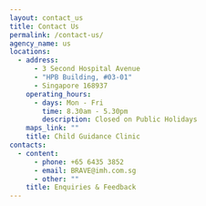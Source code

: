 ```yaml
---
layout: contact_us
title: Contact Us
permalink: /contact-us/
agency_name: us
locations:
  - address:
      - 3 Second Hospital Avenue
      - "HPB Building, #03-01"
      - Singapore 168937
    operating_hours:
      - days: Mon - Fri
        time: 8.30am - 5.30pm
        description: Closed on Public Holidays
    maps_link: ""
    title: Child Guidance Clinic
contacts:
  - content:
      - phone: +65 6435 3852
      - email: BRAVE@imh.com.sg
      - other: ""
    title: Enquiries & Feedback
---
```

